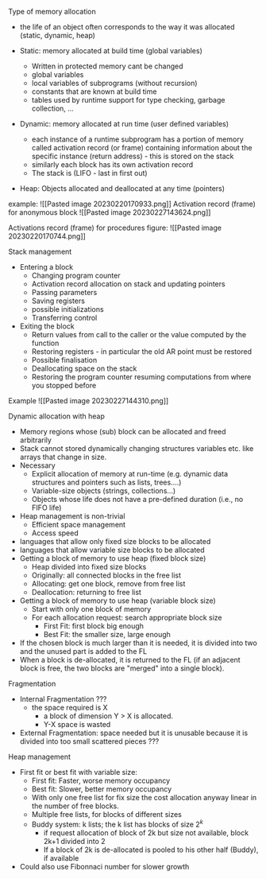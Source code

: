 Type of memory allocation
- the life of an object often corresponds to the way it was allocated (static, dynamic, heap)

- Static: memory allocated at build time (global variables)
  - Written in protected memory cant be changed
  - global variables
  - local variables of subprograms (without recursion)
  - constants that are known at build time
  - tables used by runtime support for type checking, garbage collection, …

- Dynamic: memory allocated at run time (user defined variables)
  - each instance of a runtime subprogram has a portion of memory called activation record (or frame) containing information about the specific instance (return address) - this is stored on the stack
  - similarly each block has its own activation record
  - The stack is (LIFO - last in first out)

- Heap: Objects allocated and deallocated at any time (pointers)

example:
![[Pasted image 20230220170933.png]]
Activation record (frame) for anonymous block
![[Pasted image 20230227143624.png]]

Activations record (frame) for procedures figure:
![[Pasted image 20230220170744.png]]

Stack management
- Entering a block
  - Changing program counter
  - Activation record allocation on stack and updating pointers
  - Passing parameters
  - Saving registers
  - possible initializations
  - Transferring control 
- Exiting the block
  - Return values from call to the caller or the value computed by the function
  - Restoring registers - in particular the old AR point must be restored
  - Possible finalisation
  - Deallocating space on the stack
  - Restoring the program counter resuming computations from where you stopped before

Example 
![[Pasted image 20230227144310.png]]

Dynamic allocation with heap
- Memory regions whose (sub) block can be allocated and freed arbitrarily
- Stack cannot stored dynamically changing structures variables etc. like arrays that change in size.
- Necessary
  - Explicit allocation of memory at run-time (e.g. dynamic data structures and pointers such as lists, trees....)
  - Variable-size objects (strings, collections...)
  - Objects whose life does not have a pre-defined duration (i.e., no FIFO life)
- Heap management is non-trivial
  - Efficient space management
  - Access speed
- languages that allow only fixed size blocks to be allocated
- languages that allow variable size blocks to be allocated
- Getting a block of memory to use heap (fixed block size)
  - Heap divided into fixed size blocks
  - Originally: all connected blocks in the free list
  - Allocating: get one block, remove from free list
  - Deallocation: returning to free list
- Getting a block of memory to use heap (variable block size)
  - Start with only one block of memory
  - For each allocation request: search appropriate block size
    - First Fit: first block big enough
    - Best Fit: the smaller size, large enough
- If the chosen block is much larger than it is needed, it is divided into two and the unused part is added to the FL
- When a block is de-allocated, it is returned to the FL (if an adjacent block is free, the two blocks are "merged" into a single block).

Fragmentation
- Internal Fragmentation ???
  - the space required is X
    - a block of dimension Y > X is allocated.
    - Y-X space is wasted
- External Fragmentation: space needed but it is unusable because it is divided into too small scattered pieces ???

Heap management
- First fit or best fit with variable size:
  - First fit: Faster, worse memory occupancy
  - Best fit: Slower, better memory occupancy
  - With only one free list for fix size the cost allocation anyway linear in the number of free blocks.
  - Multiple free lists, for blocks of different sizes
  - Buddy system: k lists; the k list has blocks of size $2^k$
    - if request allocation of block of 2k but size not available, block 2k+1 divided into 2
    - If a block of 2k is de-allocated is pooled to his other half (Buddy), if available
- Could also use Fibonnaci number for slower growth
